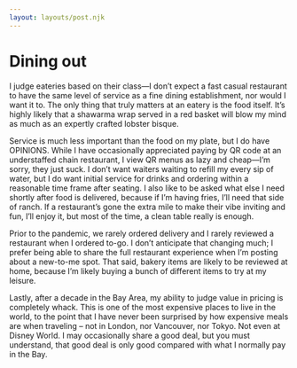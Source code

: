 ```yaml
---
layout: layouts/post.njk
---
```

<h1>Dining out</h1>

I judge eateries based on their class—I don’t expect a fast casual restaurant to have the same level of service as a fine dining establishment, nor would I want it to. The only thing that truly matters at an eatery is the food itself. It’s highly likely that a shawarma wrap served in a red basket will blow my mind as much as an expertly crafted lobster bisque.

Service is much less important than the food on my plate, but I do have OPINIONS. While I have occasionally appreciated paying by QR code at an understaffed chain restaurant, I view QR menus as lazy and cheap—I’m sorry, they just suck. I don’t want waiters waiting to refill my every sip of water, but I do want initial service for drinks and ordering within a reasonable time frame after seating. I also like to be asked what else I need shortly after food is delivered, because if I’m having fries, I’ll need that side of ranch. If a restaurant’s gone the extra mile to make their vibe inviting and fun, I’ll enjoy it, but most of the time, a clean table really is enough.

Prior to the pandemic, we rarely ordered delivery and I rarely reviewed a restaurant when I ordered to-go. I don’t anticipate that changing much; I prefer being able to share the full restaurant experience when I’m posting about a new-to-me spot. That said, bakery items are likely to be reviewed at home, because I’m likely buying a bunch of different items to try at my leisure.

Lastly, after a decade in the Bay Area, my ability to judge value in pricing is completely whack. This is one of the most expensive places to live in the world, to the point that I have never been surprised by how expensive meals are when traveling – not in London, nor Vancouver, nor Tokyo. Not even at Disney World. I may occasionally share a good deal, but you must understand, that good deal is only good compared with what I normally pay in the Bay.